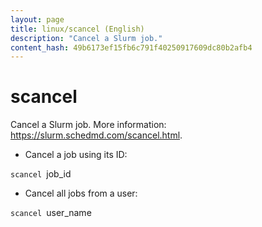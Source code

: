 ```yaml
---
layout: page
title: linux/scancel (English)
description: "Cancel a Slurm job."
content_hash: 49b6173ef15fb6c791f40250917609dc80b2afb4
---
```

# scancel

Cancel a Slurm job.
More information: <https://slurm.schedmd.com/scancel.html>.

- Cancel a job using its ID:

`scancel `<span class="tldr-var badge badge-pill bg-dark-lm bg-white-dm text-white-lm text-dark-dm font-weight-bold">job_id</span>

- Cancel all jobs from a user:

`scancel `<span class="tldr-var badge badge-pill bg-dark-lm bg-white-dm text-white-lm text-dark-dm font-weight-bold">user_name</span>
